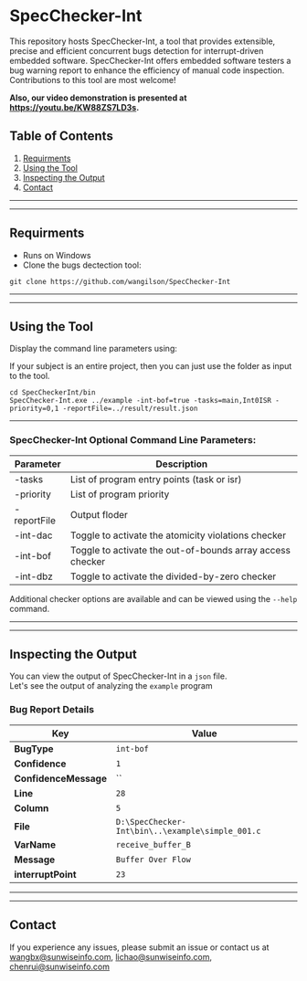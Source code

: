 # SpecChecker-Int
This repository hosts SpecChecker-Int, a tool that provides extensible, precise and efficient concurrent bugs detection for interrupt-driven embedded software.
SpecChecker-Int offers embedded software testers a bug warning report to enhance the efficiency of manual code inspection. 
Contributions to this tool are most welcome!

**Also, our video demonstration is presented at https://youtu.be/KW88ZS7LD3s.**
## Table of Contents
1. [Requirments](#requirments)  
2. [Using the Tool](#using-the-tool)  
3. [Inspecting the Output](#inspecting-the-output)  
4. [Contact](#contact)
***
***

## Requirments
* Runs on Windows  
* Clone the bugs dectection tool:  
```
git clone https://github.com/wangilson/SpecChecker-Int
```

***
***

## Using the Tool
Display the command line parameters using: 
  
If your subject is an entire project, then you can just use the folder as input to the tool.  
```
cd SpecCheckerInt/bin
SpecChecker-Int.exe ../example -int-bof=true -tasks=main,Int0ISR -priority=0,1 -reportFile=../result/result.json
```
***

### SpecChecker-Int Optional Command Line Parameters:

Parameter | Description
---- | ----
-tasks | List of program entry points (task or isr)
-priority | List of program priority
-reportFile | Output floder
-int-dac | Toggle to activate the atomicity violations checker
-int-bof | Toggle to activate the out-of-bounds array access checker
-int-dbz | Toggle to activate the divided-by-zero checker
Additional checker options are available and can be viewed using the `--help` command.

***
***

## Inspecting the Output
You can view the output of SpecChecker-Int in a `json` file.  
Let's see the output of analyzing the `example` program
### Bug Report Details

| Key               | Value |
| ----------------- | ----- |
| **BugType**       | `int-bof` |
| **Confidence**    | `1` |
| **ConfidenceMessage** | `` |
| **Line**          | `28` |
| **Column**        | `5` |
| **File**          | `D:\SpecChecker-Int\bin\..\example\simple_001.c` |
| **VarName**       | `receive_buffer_B` |
| **Message**       | `Buffer Over Flow` |
| **interruptPoint**        | `23` |

***
***

## Contact
If you experience any issues, please submit an issue or contact us at wangbx@sunwiseinfo.com, lichao@sunwiseinfo.com, chenrui@sunwiseinfo.com
